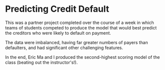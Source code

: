 # Predicting Credit Default

This was a partner project completed over the course of a week in which teams of students competed to produce the model that would best predict the creditors who were likely to default on payment.

The data were imbalanced, having far greater numbers of payers than defaulters, and had significant other challenging features.

In the end, Eric Ma and I produced the second-highest scoring model of the class (beating out the instructor's!).